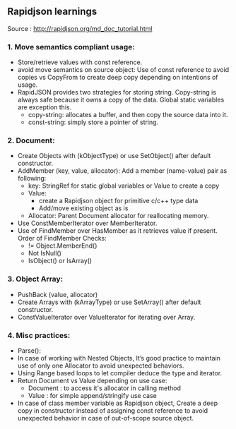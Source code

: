 
## Rapidjson learnings
Source : http://rapidjson.org/md_doc_tutorial.html

### 1. Move semantics compliant usage: 
- Store/retrieve values with const reference.
- avoid move semantics on source object: Use of const reference to avoid copies vs CopyFrom to create deep copy depending on intentions of usage.
- RapidJSON provides two strategies for storing string. Copy-string is always safe because it owns a copy of the data. Global static variables are exception this.
  - copy-string: allocates a buffer, and then copy the source data into it.
  - const-string: simply store a pointer of string.

### 2. Document:
- Create Objects with (kObjectType) or use SetObject() after default constructor.
- AddMember (key, value, allocator): Add a member (name-value) pair as following:
  - key: StringRef for static global variables or Value to create a copy
  - Value:
    - create a Rapidjson object for primitive c/c++ type data
    - Add/move existing object as is
  - Allocator: Parent Document allocator for reallocating memory.
- Use ConstMemberIterator over MemberIterator.
- Use of FindMember over HasMember as it retrieves value if present. Order of FindMember Checks:
  - != Object.MemberEnd()
  - Not IsNull()
  - IsObject() or IsArray()

### 3. Object Array:
- PushBack (value, allocator)
- Create Arrays with (kArrayType) or use SetArray() after default constructor.
- ConstValueIterator over ValueIterator for iterating over Array.

### 4. Misc practices:
- Parse():
- In case of working with Nested Objects, It’s good practice to maintain use of only one Allocator to avoid unexpected behaviors. 
- Using Range based loops to let compiler deduce the type and iterator.
- Return Document vs Value depending on use case:
  - Document : to access it's allocator in calling method
  - Value : for simple append/stringify use case
- In case of class member variable as Rapidjson object, Create a deep copy in constructor instead of assigning const reference to avoid unexpected behavior in case of out-of-scope source object.
